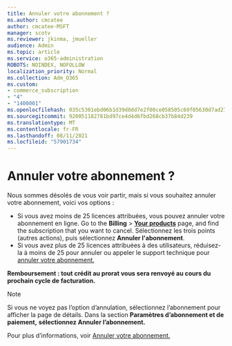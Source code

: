 ```yaml
---
title: Annuler votre abonnement ?
ms.author: cmcatee
author: cmcatee-MSFT
manager: scotv
ms.reviewer: jkinma, jmueller
audience: Admin
ms.topic: article
ms.service: o365-administration
ROBOTS: NOINDEX, NOFOLLOW
localization_priority: Normal
ms.collection: Adm_O365
ms.custom:
- commerce_subscription
- "4"
- "1400001"
ms.openlocfilehash: 035c5301ebd06b1d39d0dd7e2f00ce058505c69f05630d7ad27fb5476ab4ef24
ms.sourcegitcommit: 920051182781bd97ce4d4d6fbd268cb37b84d239
ms.translationtype: MT
ms.contentlocale: fr-FR
ms.lasthandoff: 08/11/2021
ms.locfileid: "57901734"
---
```

# <a name="canceling-your-subscription"></a>Annuler votre abonnement ?

Nous sommes désolés de vous voir partir, mais si vous souhaitez annuler votre abonnement, voici vos options :
  
- Si vous avez moins de 25 licences attribuées, vous pouvez annuler votre abonnement en ligne. Go to the **Billing** \> **[Your products](https://go.microsoft.com/fwlink/p/?linkid=842054)** page, and find the subscription that you want to cancel. Sélectionnez les trois points (autres actions), puis sélectionnez **Annuler l'abonnement**.
- Si vous avez plus de 25 licences attribuées à des utilisateurs, réduisez-la à moins de 25 pour annuler ou appeler le support technique pour [annuler votre abonnement.](https://docs.microsoft.com/microsoft-365/business-video/get-help-support)
  
**Remboursement : tout crédit au prorat vous sera renvoyé au cours du prochain cycle de facturation.**

> [!NOTE]
> Si vous ne voyez pas l’option d’annulation, sélectionnez l’abonnement pour afficher la page de détails. Dans la section **Paramètres d’abonnement et de paiement,** **sélectionnez Annuler l’abonnement.**

Pour plus d’informations, voir [Annuler votre abonnement.](https://docs.microsoft.com/microsoft-365/commerce/subscriptions/cancel-your-subscription)
